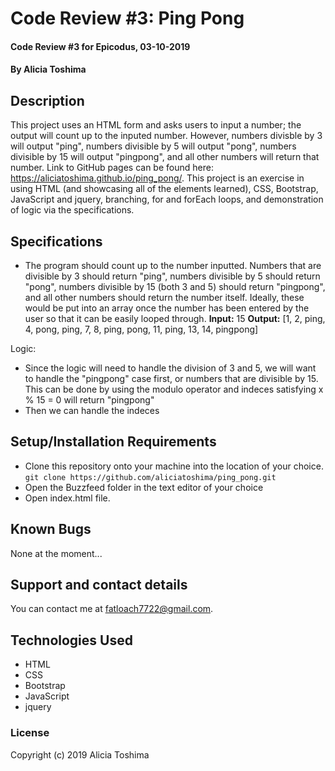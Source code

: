 # Code Review #3: Ping Pong

#### Code Review #3 for Epicodus, 03-10-2019

#### By **Alicia Toshima**

## Description

This project uses an HTML form and asks users to input a number; the output will count up to the inputed number. However, numbers divisble by 3 will output "ping", numbers divisible by 5 will output "pong", numbers divisible by 15 will output "pingpong", and all other numbers will return that number. Link to GitHub pages can be found here: https://aliciatoshima.github.io/ping_pong/. This project is an exercise in using HTML (and showcasing all of the elements learned), CSS, Bootstrap, JavaScript and jquery, branching, for and forEach loops, and demonstration of logic via the specifications.

## Specifications
* The program should count up to the number inputted. Numbers that are divisible by 3 should return "ping", numbers divisible by 5 should return "pong", numbers divisible by 15 (both 3 and 5) should return "pingpong", and all other numbers should return the number itself. Ideally, these would be put into an array once the number has been entered by the user so that it can be easily looped through.
**Input:** 15
**Output:** [1, 2, ping, 4, pong, ping, 7, 8, ping, pong, 11, ping, 13, 14, pingpong]

Logic:
* Since the logic will need to handle the division of 3 and 5, we will want to handle the "pingpong" case first, or numbers that are divisible by 15. This can be done by using the modulo operator and indeces satisfying x % 15 = 0 will return "pingpong"
* Then we can handle the indeces



## Setup/Installation Requirements

* Clone this repository onto your machine into the location of your choice.
`git clone https://github.com/aliciatoshima/ping_pong.git`
* Open the Buzzfeed folder in the text editor of your choice
* Open index.html file.

## Known Bugs

None at the moment...

## Support and contact details

You can contact me at fatloach7722@gmail.com.

## Technologies Used

- HTML
- CSS
- Bootstrap
- JavaScript
- jquery

### License

Copyright (c) 2019 Alicia Toshima
